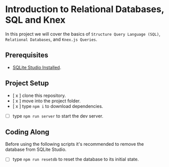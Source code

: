# Introduction to Relational Databases, SQL and Knex

In this project we will cover the basics of `Structure Query Language (SQL)`, `Relational Databases`, and `Knex.js Queries`.

## Prerequisites

- [SQLite Studio Installed](https://sqlitestudio.pl/index.rvt?act=download).

## Project Setup

- [ x ] clone this repository.
- [ x ] move into the project folder.
- [ x ] type `npm i` to download dependencies.
- [ ] type `npm run server` to start the dev server.

## Coding Along

Before using the following scripts it's recommended to remove the database from SQLite Studio.

- [ ] type `npm run resetdb` to reset the database to its initial state.
